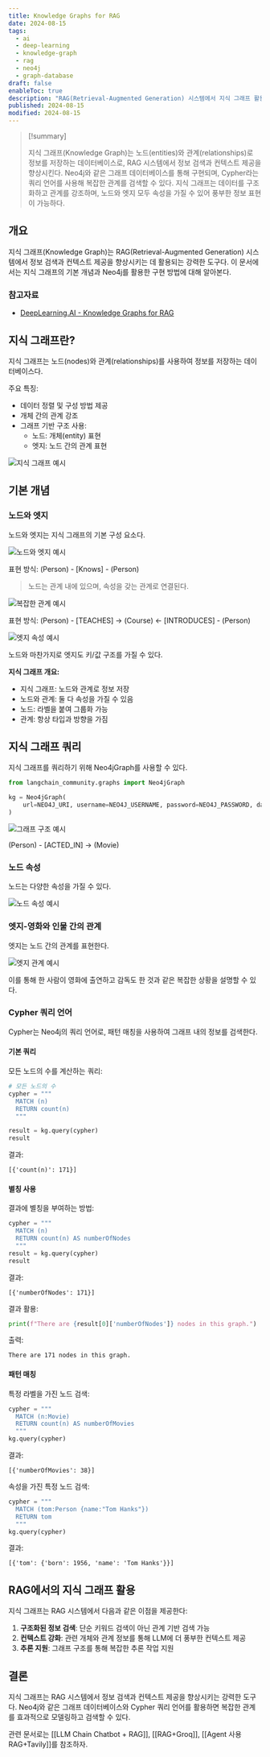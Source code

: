 ```yaml
---
title: Knowledge Graphs for RAG
date: 2024-08-15
tags:
  - ai
  - deep-learning
  - knowledge-graph
  - rag
  - neo4j
  - graph-database
draft: false
enableToc: true
description: "RAG(Retrieval-Augmented Generation) 시스템에서 지식 그래프 활용 방법과 Neo4j 구현"
published: 2024-08-15
modified: 2024-08-15
---
```

> [!summary]
> 
> 지식 그래프(Knowledge Graph)는 노드(entities)와 관계(relationships)로 정보를 저장하는 데이터베이스로, RAG 시스템에서 정보 검색과 컨텍스트 제공을 향상시킨다. Neo4j와 같은 그래프 데이터베이스를 통해 구현되며, Cypher라는 쿼리 언어를 사용해 복잡한 관계를 검색할 수 있다. 지식 그래프는 데이터를 구조화하고 관계를 강조하며, 노드와 엣지 모두 속성을 가질 수 있어 풍부한 정보 표현이 가능하다.

## 개요

지식 그래프(Knowledge Graph)는 RAG(Retrieval-Augmented Generation) 시스템에서 정보 검색과 컨텍스트 제공을 향상시키는 데 활용되는 강력한 도구다. 이 문서에서는 지식 그래프의 기본 개념과 Neo4j를 활용한 구현 방법에 대해 알아본다.

### 참고자료
- [DeepLearning.AI - Knowledge Graphs for RAG](https://learn.deeplearning.ai/courses/knowledge-graphs-rag/lesson/1/introduction)

## 지식 그래프란?

지식 그래프는 노드(nodes)와 관계(relationships)를 사용하여 정보를 저장하는 데이터베이스다.

주요 특징:
- 데이터 정렬 및 구성 방법 제공
- 개체 간의 관계 강조
- 그래프 기반 구조 사용:
  - 노드: 개체(entity) 표현
  - 엣지: 노드 간의 관계 표현

![지식 그래프 예시](https://i.imgur.com/v3dXFGn.png)

## 기본 개념

### 노드와 엣지

노드와 엣지는 지식 그래프의 기본 구성 요소다.

![노드와 엣지 예시](https://i.imgur.com/aqQtqhM.png)

표현 방식: (Person) - [Knows] - (Person)

> 노드는 관계 내에 있으며, 속성을 갖는 관계로 연결된다.

![복잡한 관계 예시](https://i.imgur.com/Kmhm0zd.png)

표현 방식: (Person) - [TEACHES] → (Course) ← [INTRODUCES] - (Person)

![엣지 속성 예시](https://i.imgur.com/bOdx0b4.png)

노드와 마찬가지로 엣지도 키/값 구조를 가질 수 있다.

**지식 그래프 개요:**

- 지식 그래프: 노드와 관계로 정보 저장
- 노드와 관계: 둘 다 속성을 가질 수 있음
- 노드: 라벨을 붙여 그룹화 가능
- 관계: 항상 타입과 방향을 가짐

## 지식 그래프 쿼리

지식 그래프를 쿼리하기 위해 Neo4jGraph를 사용할 수 있다.

```python
from langchain_community.graphs import Neo4jGraph

kg = Neo4jGraph(
    url=NEO4J_URI, username=NEO4J_USERNAME, password=NEO4J_PASSWORD, database=NEO4J_DATABASE
)
```

![그래프 구조 예시](https://i.imgur.com/cutLMPA.png)

(Person) - [ACTED_IN] → (Movie)

### 노드 속성

노드는 다양한 속성을 가질 수 있다.

![노드 속성 예시](https://i.imgur.com/A0EADne.png)

### 엣지-영화와 인물 간의 관계

엣지는 노드 간의 관계를 표현한다.

![엣지 관계 예시](https://i.imgur.com/nqVR5Jg.png)

이를 통해 한 사람이 영화에 출연하고 감독도 한 것과 같은 복잡한 상황을 설명할 수 있다.

### Cypher 쿼리 언어

Cypher는 Neo4j의 쿼리 언어로, 패턴 매칭을 사용하여 그래프 내의 정보를 검색한다.

#### 기본 쿼리

모든 노드의 수를 계산하는 쿼리:

```python
# 모든 노드의 수
cypher = """
  MATCH (n) 
  RETURN count(n)
  """
```

```python
result = kg.query(cypher)
result
```

결과:
```
[{'count(n)': 171}]
```

#### 별칭 사용

결과에 별칭을 부여하는 방법:

```python
cypher = """
  MATCH (n) 
  RETURN count(n) AS numberOfNodes
  """
result = kg.query(cypher)
result
```

결과:
```
[{'numberOfNodes': 171}]
```

결과 활용:
```python
print(f"There are {result[0]['numberOfNodes']} nodes in this graph.")
```

출력:
```
There are 171 nodes in this graph.
```

#### 패턴 매칭

특정 라벨을 가진 노드 검색:

```python
cypher = """
  MATCH (n:Movie) 
  RETURN count(n) AS numberOfMovies
  """
kg.query(cypher)
```

결과:
```
[{'numberOfMovies': 38}]
```

속성을 가진 특정 노드 검색:

```python
cypher = """
  MATCH (tom:Person {name:"Tom Hanks"}) 
  RETURN tom
  """
kg.query(cypher)
```

결과:
```
[{'tom': {'born': 1956, 'name': 'Tom Hanks'}}]
```

## RAG에서의 지식 그래프 활용

지식 그래프는 RAG 시스템에서 다음과 같은 이점을 제공한다:

1. **구조화된 정보 검색**: 단순 키워드 검색이 아닌 관계 기반 검색 가능
2. **컨텍스트 강화**: 관련 개체와 관계 정보를 통해 LLM에 더 풍부한 컨텍스트 제공
3. **추론 지원**: 그래프 구조를 통해 복잡한 추론 작업 지원

## 결론

지식 그래프는 RAG 시스템에서 정보 검색과 컨텍스트 제공을 향상시키는 강력한 도구다. Neo4j와 같은 그래프 데이터베이스와 Cypher 쿼리 언어를 활용하면 복잡한 관계를 효과적으로 모델링하고 검색할 수 있다.

관련 문서로는 [[LLM Chain Chatbot + RAG]], [[RAG+Groq]], [[Agent 사용 RAG+Tavily]]를 참조하자. 